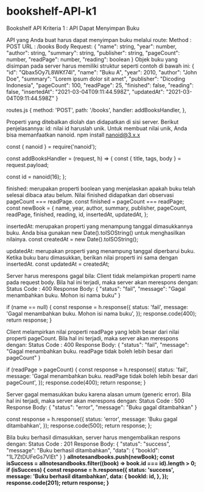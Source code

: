 # bookshelf-API-k1
Bookshelf API Kriteria 1 : API Dapat Menyimpan Buku

API yang Anda buat harus dapat menyimpan buku melalui route:
Method : POST
URL : /books
Body Request:
{
    "name": string,
    "year": number,
    "author": string,
    "summary": string,
    "publisher": string,
    "pageCount": number,
    "readPage": number,
    "reading": boolean
}
Objek buku yang disimpan pada server harus memiliki struktur seperti contoh di bawah ini:
{
    "id": "Qbax5Oy7L8WKf74l",
    "name": "Buku A",
    "year": 2010,
    "author": "John Doe",
    "summary": "Lorem ipsum dolor sit amet",
    "publisher": "Dicoding Indonesia",
    "pageCount": 100,
    "readPage": 25,
    "finished": false,
    "reading": false,
   "insertedAt": "2021-03-04T09:11:44.598Z",
   "updatedAt": "2021-03-04T09:11:44.598Z"
}

routes.js
{
  method: 'POST',
  path: '/books',
  handler: addBooksHandler,
},

Properti yang ditebalkan diolah dan didapatkan di sisi server. Berikut penjelasannya:
id: nilai id haruslah unik. Untuk membuat nilai unik, Anda bisa memanfaatkan nanoid.
npm install nanoid@3.x.x

const { nanoid } = require('nanoid');
 
const addBooksHandler = (request, h) => {
  const { title, tags, body } = request.payload;
 
  const id = nanoid(16);
};


finished: merupakan properti boolean yang menjelaskan apakah buku telah selesai dibaca atau belum. Nilai finished didapatkan dari observasi pageCount === readPage.
 const finished = pageCount === readPage;
 const newBook = {
    name,
    year,
    author,
    summary,
    publisher,
    pageCount,
    readPage,
    finished,
    reading,
    id,
    insertedAt,
    updatedAt,
  };
  
insertedAt: merupakan properti yang menampung tanggal dimasukkannya buku. Anda bisa gunakan new Date().toISOString() untuk menghasilkan nilainya.
 const createdAt = new Date().toISOString();
 
updatedAt: merupakan properti yang menampung tanggal diperbarui buku. Ketika buku baru dimasukkan, berikan nilai properti ini sama dengan insertedAt.
 const updatedAt = createdAt;


Server harus merespons gagal bila:
Client tidak melampirkan properti name pada request body. Bila hal ini terjadi, maka server akan merespons dengan:
Status Code : 400
Response Body:
{
    "status": "fail",
    "message": "Gagal menambahkan buku. Mohon isi nama buku"
}

 if (name == null) {
    const response = h.response({
      status: 'fail',
      message: 'Gagal menambahkan buku. Mohon isi nama buku',
    });
    response.code(400);
    return response;
  }
  
  
Client melampirkan nilai properti readPage yang lebih besar dari nilai properti pageCount. Bila hal ini terjadi, maka server akan merespons dengan:
Status Code : 400
Response Body:
{
    "status": "fail",
    "message": "Gagal menambahkan buku. readPage tidak boleh lebih besar dari pageCount"
}

if (readPage > pageCount) {
    const response = h.response({
      status: 'fail',
      message: 'Gagal menambahkan buku. readPage tidak boleh lebih besar dari pageCount',
    });
    response.code(400);
    return response;
  }
  
  
Server gagal memasukkan buku karena alasan umum (generic error). Bila hal ini terjadi, maka server akan merespons dengan:
Status Code : 500
Response Body:
{
    "status": "error",
    "message": "Buku gagal ditambahkan"
}

const response = h.response({
    status: 'error',
    message: 'Buku gagal ditambahkan',
  });
  response.code(500);
  return response;
};

Bila buku berhasil dimasukkan, server harus mengembalikan respons dengan:
Status Code : 201
Response Body:
{
    "status": "success",
    "message": "Buku berhasil ditambahkan",
    "data": {
        "bookId": "1L7ZtDUFeGs7VlEt"
    }
}
<b>
allnotesandbooks.push(newBook);
const isSuccess = allnotesandbooks.filter((book) => book.id === id).length > 0;
if (isSuccess) {
    const response = h.response({
      status: 'success',
      message: 'Buku berhasil ditambahkan',
      data: {
        bookId: id,
      },
    });
    response.code(201);
    return response;
 }
</b>
